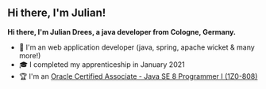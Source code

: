 <h2>Hi there, I'm Julian!</h2>

**Hi there, I'm Julian Drees, a java developer from Cologne, Germany.**

- 🏢 I'm an web application developer (java, spring, apache wicket & many more!)
- 🎓 I completed my apprenticeship in January 2021
- 🏆 I'm an [Oracle Certified Associate - Java SE 8 Programmer I (1Z0-808)](https://www.credly.com/users/julian-drees/badges)
